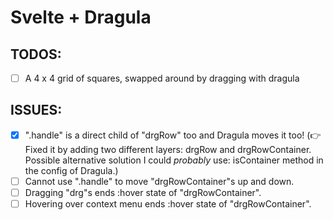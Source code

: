 # Svelte + Dragula

## TODOS:

- [ ] A 4 x 4 grid of squares, swapped around by dragging with dragula


## ISSUES:

- [x] ".handle" is a direct child of "drgRow" too and Dragula moves it too! (👉 Fixed it by adding two different layers: drgRow and drgRowContainer. Possible alternative solution I could _probably_ use: isContainer method in the config of Dragula.)
- [ ] Cannot use ".handle" to move "drgRowContainer"s up and down.
- [ ] Dragging "drg"s ends :hover state of "drgRowContainer".
- [ ] Hovering over context menu ends :hover state of "drgRowContainer".